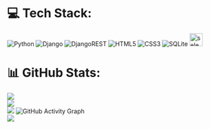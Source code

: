 # 💻 Tech Stack:
![Python](https://img.shields.io/badge/python-3670A0?style=for-the-badge&logo=python&logoColor=ffdd54) ![Django](https://img.shields.io/badge/django-%23092E20.svg?style=for-the-badge&logo=django&logoColor=white) ![DjangoREST](https://img.shields.io/badge/DJANGO-REST-ff1709?style=for-the-badge&logo=django&logoColor=white&color=ff1709&labelColor=gray) ![HTML5](https://img.shields.io/badge/html5-%23E34F26.svg?style=for-the-badge&logo=html5&logoColor=white) ![CSS3](https://img.shields.io/badge/css3-%231572B6.svg?style=for-the-badge&logo=css3&logoColor=white) ![SQLite](https://img.shields.io/badge/sqlite-%2307405e.svg?style=for-the-badge&logo=sqlite&logoColor=white) <img src="https://raw.githubusercontent.com/detain/svg-logos/780f25886640cef088af994181646db2f6b1a3f8/svg/selenium-logo.svg" alt="selenium" width="30" height="30"/>
# 📊 GitHub Stats:
![](https://github-readme-stats.vercel.app/api?username=mohammadjayeed&theme=dark&hide_border=true&include_all_commits=false&count_private=false)<br/>
![](https://github-readme-streak-stats.herokuapp.com/?user=mohammadjayeed&theme=dark&hide_border=true)<br/>
![](https://github-readme-stats.vercel.app/api/top-langs/?username=mohammadjayeed&theme=dark&hide_border=true&include_all_commits=false&count_private=false&layout=compact)
![GitHub Activity Graph](https://activity-graph.herokuapp.com/graph?username=mohammadjayeed)  
[![](https://visitcount.itsvg.in/api?id=mohammadjayeed&icon=0&color=0)](https://visitcount.itsvg.in)



<!-- (https://github-readme-stats.vercel.app/api/top-langs/?username=mohammadjayeed&theme=default&hide_border=false&include_all_commits=false&count_private=false&layout=compact) -->
